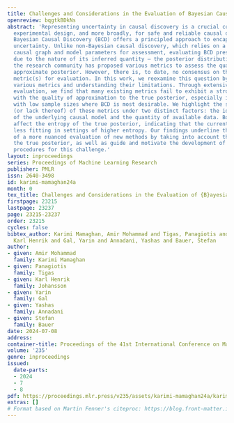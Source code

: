 ```yaml
---
title: Challenges and Considerations in the Evaluation of Bayesian Causal Discovery
openreview: bqgtkBDkNs
abstract: 'Representing uncertainty in causal discovery is a crucial component for
  experimental design, and more broadly, for safe and reliable causal decision making.
  Bayesian Causal Discovery (BCD) offers a principled approach to encapsulating this
  uncertainty. Unlike non-Bayesian causal discovery, which relies on a single estimated
  causal graph and model parameters for assessment, evaluating BCD presents challenges
  due to the nature of its inferred quantity – the posterior distribution. As a result,
  the research community has proposed various metrics to assess the quality of the
  approximate posterior. However, there is, to date, no consensus on the most suitable
  metric(s) for evaluation. In this work, we reexamine this question by dissecting
  various metrics and understanding their limitations. Through extensive empirical
  evaluation, we find that many existing metrics fail to exhibit a strong correlation
  with the quality of approximation to the true posterior, especially in scenarios
  with low sample sizes where BCD is most desirable. We highlight the suitability
  (or lack thereof) of these metrics under two distinct factors: the identifiability
  of the underlying causal model and the quantity of available data. Both factors
  affect the entropy of the true posterior, indicating that the current metrics are
  less fitting in settings of higher entropy. Our findings underline the importance
  of a more nuanced evaluation of new methods by taking into account the nature of
  the true posterior, as well as guide and motivate the development of new evaluation
  procedures for this challenge.'
layout: inproceedings
series: Proceedings of Machine Learning Research
publisher: PMLR
issn: 2640-3498
id: karimi-mamaghan24a
month: 0
tex_title: Challenges and Considerations in the Evaluation of {B}ayesian Causal Discovery
firstpage: 23215
lastpage: 23237
page: 23215-23237
order: 23215
cycles: false
bibtex_author: Karimi Mamaghan, Amir Mohammad and Tigas, Panagiotis and Johansson,
  Karl Henrik and Gal, Yarin and Annadani, Yashas and Bauer, Stefan
author:
- given: Amir Mohammad
  family: Karimi Mamaghan
- given: Panagiotis
  family: Tigas
- given: Karl Henrik
  family: Johansson
- given: Yarin
  family: Gal
- given: Yashas
  family: Annadani
- given: Stefan
  family: Bauer
date: 2024-07-08
address:
container-title: Proceedings of the 41st International Conference on Machine Learning
volume: '235'
genre: inproceedings
issued:
  date-parts:
  - 2024
  - 7
  - 8
pdf: https://proceedings.mlr.press/v235/assets/karimi-mamaghan24a/karimi-mamaghan24a.pdf
extras: []
# Format based on Martin Fenner's citeproc: https://blog.front-matter.io/posts/citeproc-yaml-for-bibliographies/
---
```

